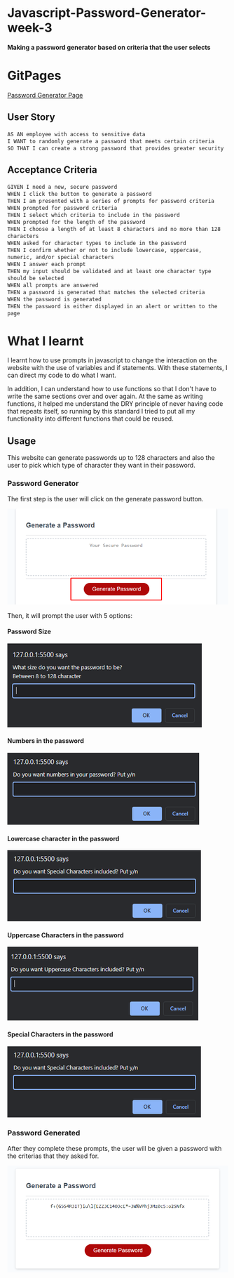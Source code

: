 # Javascript-Password-Generator-week-3

**Making a password generator based on criteria that the user selects**

# GitPages

[Password Generator Page](https://amillsy.github.io/Javascript-Password-Generator-week-3/)


## User Story

```
AS AN employee with access to sensitive data
I WANT to randomly generate a password that meets certain criteria
SO THAT I can create a strong password that provides greater security
```

## Acceptance Criteria

```
GIVEN I need a new, secure password
WHEN I click the button to generate a password
THEN I am presented with a series of prompts for password criteria
WHEN prompted for password criteria
THEN I select which criteria to include in the password
WHEN prompted for the length of the password
THEN I choose a length of at least 8 characters and no more than 128 characters
WHEN asked for character types to include in the password
THEN I confirm whether or not to include lowercase, uppercase, numeric, and/or special characters
WHEN I answer each prompt
THEN my input should be validated and at least one character type should be selected
WHEN all prompts are answered
THEN a password is generated that matches the selected criteria
WHEN the password is generated
THEN the password is either displayed in an alert or written to the page
```

# What I learnt

I learnt how to use prompts in javascript to change the interaction on the website with the use of variables and if statements. With these statements, I can direct my code to do what I want. 

In addition, I can understand how to use functions so that I don't have to write the same sections over and over again. At the same as writing functions, it helped me understand the DRY principle of never having code that repeats itself, so running by this standard I tried to put all my functionality into different functions that could be reused.

## Usage

This website can generate passwords up to 128 characters and also the user to pick which type of character they want in their password.

### Password Generator

The first step is the user will click on the generate password button.

![Generating password](./Assets/Readme-Images/PasswordGenStartUp.png)

Then, it will prompt the user with 5 options:

#### Password Size
![Asking the user for password size](./Assets/Readme-Images/PasswordSize.png)

#### Numbers in the password
![Asking the user if they want numbers in the password](./Assets/Readme-Images/Numbers.png)

#### Lowercase character in the password
![Asking the user if they want lowercase Characters in the password](./Assets/Readme-Images/Special%20Characters.png)

#### Uppercase Characters in the password
![Asking the user if they want Uppercase Characters in the password](./Assets/Readme-Images/Uppercase%20Characters.png)

#### Special Characters in the password
![Asking the user if they want Special Characters in the password](./Assets/Readme-Images/Special%20Characters.png)

### Password Generated

After they complete these prompts, the user will be given a password with the criterias that they asked for.

![Password generated with the criteria](./Assets/Readme-Images/PasswordGenerator.png)




